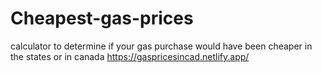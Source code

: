# Cheapest-gas-prices
calculator to determine if your gas purchase would have been cheaper in the states or in canada
https://gaspricesincad.netlify.app/
